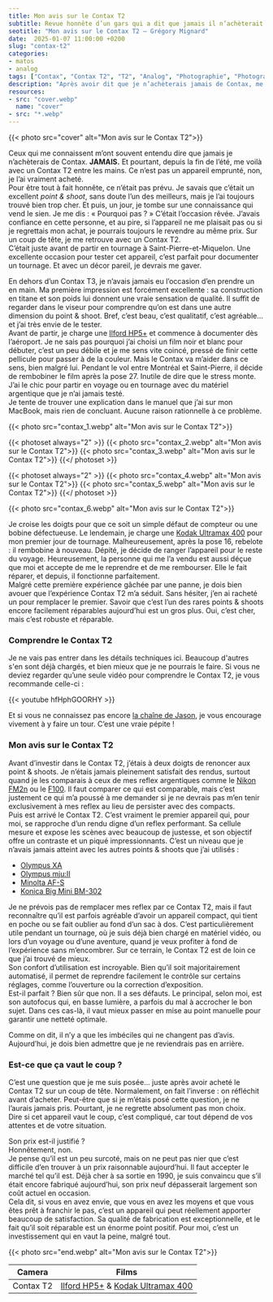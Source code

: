 ```yaml
---
title: Mon avis sur le Contax T2
subtitle: Revue honnête d’un gars qui a dit que jamais il n’achèterait de Contax
seotitle: "Mon avis sur le Contax T2 — Grégory Mignard"
date:  2025-01-07 11:00:00 +0200
slug: "contax-t2"
categories:
- matos
- analog
tags: ["Contax", "Contax T2", "T2", "Analog", "Photographie", "Photographie", "Point and Shoot", "Point & Shoot", "Argentique", "Matériel"]
description: "Après avoir dit que je n’achèterais jamais de Contax, me voici avec un Contax T2 entre les mains. Voici mon avis."
resources:
- src: "cover.webp"
  name: "cover"
- src: "*.webp"
---
```


{{< photo src="cover" alt="Mon avis sur le Contax T2">}}

Ceux qui me connaissent m’ont souvent entendu dire que jamais je n’achèterais de Contax. **JAMAIS.** Et pourtant, depuis la fin de l’été, me voilà avec un Contax T2 entre les mains. Ce n’est pas un appareil emprunté, non, je l’ai vraiment acheté.  
Pour être tout à fait honnête, ce n’était pas prévu. Je savais que c’était un excellent *point & shoot*, sans doute l’un des meilleurs, mais je l’ai toujours trouvé bien trop cher. Et puis, un jour, je tombe sur une connaissance qui vend le sien. Je me dis : « Pourquoi pas ? » C’était l’occasion rêvée. J’avais confiance en cette personne, et au pire, si l’appareil ne me plaisait pas ou si je regrettais mon achat, je pourrais toujours le revendre au même prix. Sur un coup de tête, je me retrouve avec un Contax T2.  
C’était juste avant de partir en tournage à Saint-Pierre-et-Miquelon. Une excellente occasion pour tester cet appareil, c’est parfait pour documenter un tournage. Et avec un décor pareil, je devrais me gaver.  

En dehors d’un Contax T3, je n’avais jamais eu l’occasion d’en prendre un en main. Ma première impression est forcément excellente : sa construction en titane et son poids lui donnent une vraie sensation de qualité. Il suffit de regarder dans le viseur pour comprendre qu’on est dans une autre dimension du point & shoot. Bref, c’est beau, c’est qualitatif, c’est agréable… et j’ai très envie de le tester.  
Avant de partir, je charge une [Ilford HP5+](https://www.digit-photo.com/ILFORD-HP5-135-400asa-36-Poses-rFNBI1574577.html?dpa_id=23) et commence à documenter dès l’aéroport. Je ne sais pas pourquoi j’ai choisi un film noir et blanc pour débuter, c’est un peu débile et je me sens vite coincé, pressé de finir cette pellicule pour passer à de la couleur. Mais le Contax va m’aider dans ce sens, bien malgré lui. Pendant le vol entre Montréal et Saint-Pierre, il décide de rembobiner le film après la pose 27. Inutile de dire que le stress monte. J’ai le chic pour partir en voyage ou en tournage avec du matériel argentique que je n’ai jamais testé.  
Je tente de trouver une explication dans le manuel que j’ai sur mon MacBook, mais rien de concluant. Aucune raison rationnelle à ce problème. 

{{< photo src="contax_1.webp" alt="Mon avis sur le Contax T2">}}

{{< photoset always="2" >}}
{{< photo src="contax_2.webp" alt="Mon avis sur le Contax T2">}}
{{< photo src="contax_3.webp" alt="Mon avis sur le Contax T2">}}
{{</ photoset >}}

{{< photoset always="2" >}}
{{< photo src="contax_4.webp" alt="Mon avis sur le Contax T2">}}
{{< photo src="contax_5.webp" alt="Mon avis sur le Contax T2">}}
{{</ photoset >}}

{{< photo src="contax_6.webp" alt="Mon avis sur le Contax T2">}}

Je croise les doigts pour que ce soit un simple défaut de compteur ou une bobine défectueuse. Le lendemain, je charge une [Kodak Ultramax 400](https://www.digit-photo.com/KODAK-Ultramax-400-135-36-Poses-X3-rKODAK41024389.html?dpa_id=23) pour mon premier jour de tournage. Malheureusement, après la pose 16, rebelote : il rembobine à nouveau. Dépité, je décide de ranger l’appareil pour le reste du voyage. Heureusement, la personne qui me l’a vendu est aussi déçue que moi et accepte de me le reprendre et de me rembourser. Elle le fait réparer, et depuis, il fonctionne parfaitement.  
Malgré cette première expérience gâchée par une panne, je dois bien avouer que l’expérience Contax T2 m’a séduit. Sans hésiter, j’en ai racheté un pour remplacer le premier. Savoir que c’est l’un des rares points & shoots encore facilement réparables aujourd’hui est un gros plus. Oui, c’est cher, mais c’est robuste et réparable.

### Comprendre le Contax T2

Je ne vais pas entrer dans les détails techniques ici. Beaucoup d'autres s'en sont déjà chargés, et bien mieux que je ne pourrais le faire. Si vous ne deviez regarder qu’une seule vidéo pour comprendre le Contax T2, je vous recommande celle-ci :

<div>{{< youtube hfHphGOORHY >}}</div>

Et si vous ne connaissez pas encore [la chaîne de Jason](https://www.youtube.com/@grainydaysss), je vous encourage vivement à y faire un tour. C’est une vraie pépite !

### Mon avis sur le Contax T2

Avant d’investir dans le Contax T2, j’étais à deux doigts de renoncer aux point & shoots. Je n’étais jamais pleinement satisfait des rendus, surtout quand je les comparais à ceux de mes reflex argentiques comme le [Nikon FM2n](https://gregorymignard.com/nikon-fm2/) ou le [F100](https://gregorymignard.com/le-maroc-avec-un-nikon-f100/). Il faut comparer ce qui est comparable,  mais c’est justement ce qui m’a poussé à me demander si je ne devrais pas m’en tenir exclusivement à mes reflex au lieu de persister avec des compacts.  
Puis est arrivé le Contax T2. C’est vraiment le premier appareil qui, pour moi, se rapproche d’un rendu digne d’un reflex performant. Sa cellule mesure et expose les scènes avec beaucoup de justesse, et son objectif offre un contraste et un piqué impressionnants. C’est un niveau que je n’avais jamais atteint avec les autres points & shoots que j’ai utilisés :

- [Olympus XA](https://gregorymignard.com/olympus-xa/)
- [Olympus mju:II](https://gregorymignard.com/olympus-mju-ii/)
- [Minolta AF-S](https://gregorymignard.com/minolta-af-s/)
- [Konica Big Mini BM-302](https://gregorymignard.com/konica-big-mini-bm-302/)

Je ne prévois pas de remplacer mes reflex par ce Contax T2, mais il faut reconnaître qu’il est parfois agréable d’avoir un appareil compact, qui tient en poche ou se fait oublier au fond d’un sac à dos. C’est particulièrement utile pendant un tournage, où je suis déjà bien chargé en matériel vidéo, ou lors d’un voyage ou d’une aventure, quand je veux profiter à fond de l’expérience sans m’encombrer. Sur ce terrain, le Contax T2 est de loin ce que j’ai trouvé de mieux.  
Son confort d’utilisation est incroyable. Bien qu’il soit majoritairement automatisé, il permet de reprendre facilement le contrôle sur certains réglages, comme l’ouverture ou la correction d’exposition.  
Est-il parfait ? Bien sûr que non. Il a ses défauts. Le principal, selon moi, est son autofocus qui, en basse lumière, a parfois du mal à accrocher le bon sujet. Dans ces cas-là, il vaut mieux passer en mise au point manuelle pour garantir une netteté optimale.

Comme on dit, il n’y a que les imbéciles qui ne changent pas d’avis. Aujourd’hui, je dois bien admettre que je ne reviendrais pas en arrière.

### Est-ce que ça vaut le coup ?

C’est une question que je me suis posée… juste après avoir acheté le Contax T2 sur un coup de tête. Normalement, on fait l’inverse : on réfléchit avant d’acheter. Peut-être que si je m’étais posé cette question, je ne l’aurais jamais pris. Pourtant, je ne regrette absolument pas mon choix.  
Dire si cet appareil vaut le coup, c’est compliqué, car tout dépend de vos attentes et de votre situation.

Son prix est-il justifié ?  
Honnêtement, non.  
Je pense qu’il est un peu surcoté, mais on ne peut pas nier que c’est difficile d’en trouver à un prix raisonnable aujourd’hui. Il faut accepter le marché tel qu’il est. Déjà cher à sa sortie en 1990, je suis convaincu que s’il était encore fabriqué aujourd’hui, son prix neuf dépasserait largement son coût actuel en occasion.  
Cela dit, si vous en avez envie, que vous en avez les moyens et que vous êtes prêt à franchir le pas, c’est un appareil qui peut réellement apporter beaucoup de satisfaction. Sa qualité de fabrication est exceptionnelle, et le fait qu’il soit réparable est un énorme point positif. Pour moi, c’est un investissement qui en vaut la peine, malgré tout.

{{< photo src="end.webp" alt="Mon avis sur le Contax T2">}}

| Camera    | Films                                                        |
|:---------:|:------------------------------------------------------------:|
| Contax T2 | [Ilford HP5+](https://www.digit-photo.com/ILFORD-HP5-135-400asa-36-Poses-rFNBI1574577.html?dpa_id=23) & [Kodak Ultramax 400](https://www.digit-photo.com/KODAK-Ultramax-400-135-36-Poses-X3-rKODAK41024389.html?dpa_id=23) |